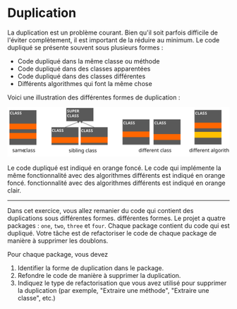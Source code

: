 # Duplication

La duplication est un problème courant. Bien qu'il soit parfois difficile
de l'éviter complètement, il est important de la réduire au minimum. Le code dupliqué
se présente souvent sous plusieurs formes :

- Code dupliqué dans la même classe ou méthode
- Code dupliqué dans des classes apparentées
- Code dupliqué dans des classes différentes
- Différents algorithmes qui font la même chose

Voici une illustration des différentes formes de duplication :

![Catégories de code dupliqué](dup.svg)

Le code dupliqué est indiqué en orange foncé. Le code qui implémente la même fonctionnalité avec des algorithmes différents est indiqué en orange foncé.
fonctionnalité avec des algorithmes différents est indiqué en orange clair.

---

Dans cet exercice, vous allez remanier du code qui contient des duplications sous différentes formes.
différentes formes. Le projet a quatre packages : `one`, `two`, `three` et
`four`. Chaque package contient du code qui est dupliqué. Votre tâche est de
refactoriser le code de chaque package de manière à supprimer les doublons.

Pour chaque package, vous devez

1. Identifier la forme de duplication dans le package.
2. Refondre le code de manière à supprimer la duplication.
3. Indiquez le type de refactorisation que vous avez utilisé pour supprimer la duplication (par exemple, "Extraire une méthode", "Extraire une classe", etc.)
